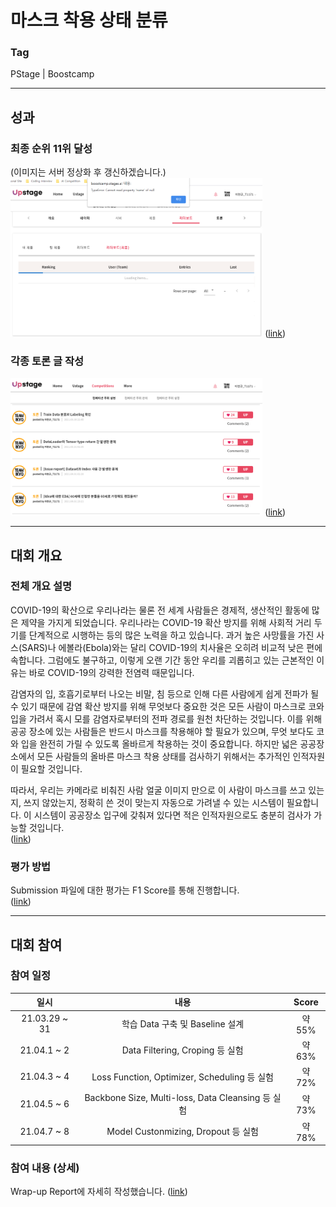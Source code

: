 # 마스크 착용 상태 분류

### Tag
PStage | Boostcamp

___

## 성과

### 최종 순위 11위 달성  
(이미지는 서버 정상화 후 갱신하겠습니다.)  
<img alt="ranking" src="./img/IMG_Ranking.png"  width="80%" height="50%"> ([link](http://boostcamp.stages.ai/competitions/1/leaderboard))  

### 각종 토론 글 작성
<img alt="discussion" src="./img/IMG_Discussion.png"  width="80%" height="50%"> ([link](http://boostcamp.stages.ai/competitions/1/discussion?sort=4&page=1))  

___

## 대회 개요

### 전체 개요 설명
COVID-19의 확산으로 우리나라는 물론 전 세계 사람들은 경제적, 생산적인 활동에 많은 제약을 가지게 되었습니다. 우리나라는 COVID-19 확산 방지를 위해 사회적 거리 두기를 단계적으로 시행하는 등의 많은 노력을 하고 있습니다. 과거 높은 사망률을 가진 사스(SARS)나 에볼라(Ebola)와는 달리 COVID-19의 치사율은 오히려 비교적 낮은 편에 속합니다. 그럼에도 불구하고, 이렇게 오랜 기간 동안 우리를 괴롭히고 있는 근본적인 이유는 바로 COVID-19의 강력한 전염력 때문입니다.

감염자의 입, 호흡기로부터 나오는 비말, 침 등으로 인해 다른 사람에게 쉽게 전파가 될 수 있기 때문에 감염 확산 방지를 위해 무엇보다 중요한 것은 모든 사람이 마스크로 코와 입을 가려서 혹시 모를 감염자로부터의 전파 경로를 원천 차단하는 것입니다. 이를 위해 공공 장소에 있는 사람들은 반드시 마스크를 착용해야 할 필요가 있으며, 무엇 보다도 코와 입을 완전히 가릴 수 있도록 올바르게 착용하는 것이 중요합니다. 하지만 넓은 공공장소에서 모든 사람들의 올바른 마스크 착용 상태를 검사하기 위해서는 추가적인 인적자원이 필요할 것입니다.

따라서, 우리는 카메라로 비춰진 사람 얼굴 이미지 만으로 이 사람이 마스크를 쓰고 있는지, 쓰지 않았는지, 정확히 쓴 것이 맞는지 자동으로 가려낼 수 있는 시스템이 필요합니다. 이 시스템이 공공장소 입구에 갖춰져 있다면 적은 인적자원으로도 충분히 검사가 가능할 것입니다.  
([link](http://boostcamp.stages.ai/competitions/1/overview/description))  


### 평가 방법
Submission 파일에 대한 평가는 F1 Score를 통해 진행합니다.  
([link](http://boostcamp.stages.ai/competitions/1/overview/description))  

___

## 대회 참여

### 참여 일정
| 일시 | 내용 | Score |  
|:--:|:--:|:--:|
|21.03.29 ~ 31| 학습 Data 구축 및 Baseline 설계 | 약 55% |
|21.04.1 ~ 2| Data Filtering, Croping 등 실험 | 약 63% |
|21.04.3 ~ 4| Loss Function, Optimizer, Scheduling 등 실험 | 약 72% |
|21.04.5 ~ 6| Backbone Size, Multi-loss, Data Cleansing 등 실험 | 약 73% |
|21.04.7 ~ 8| Model Custonmizing, Dropout 등 실험 | 약 78% |

### 참여 내용 (상세)
Wrap-up Report에 자세히 작성했습니다. 
([link](https://github.com/bcaitech1/p1-img-LeeHyeonKyu/blob/main/etc/wrap_up_report.pdf))  

